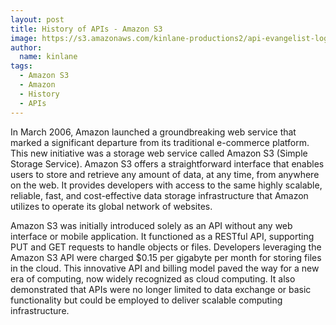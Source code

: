 ```yaml
---
layout: post
title: History of APIs - Amazon S3
image: https://s3.amazonaws.com/kinlane-productions2/api-evangelist-logos/api-evangelist-butterfly-vertical.png
author:
  name: kinlane
tags:
  - Amazon S3
  - Amazon
  - History
  - APIs
---
```

In March 2006, Amazon launched a groundbreaking web service that marked a significant departure from its traditional e-commerce platform. This new initiative was a storage web service called Amazon S3 (Simple Storage Service). Amazon S3 offers a straightforward interface that enables users to store and retrieve any amount of data, at any time, from anywhere on the web. It provides developers with access to the same highly scalable, reliable, fast, and cost-effective data storage infrastructure that Amazon utilizes to operate its global network of websites.

Amazon S3 was initially introduced solely as an API without any web interface or mobile application. It functioned as a RESTful API, supporting PUT and GET requests to handle objects or files. Developers leveraging the Amazon S3 API were charged $0.15 per gigabyte per month for storing files in the cloud. This innovative API and billing model paved the way for a new era of computing, now widely recognized as cloud computing. It also demonstrated that APIs were no longer limited to data exchange or basic functionality but could be employed to deliver scalable computing infrastructure.
